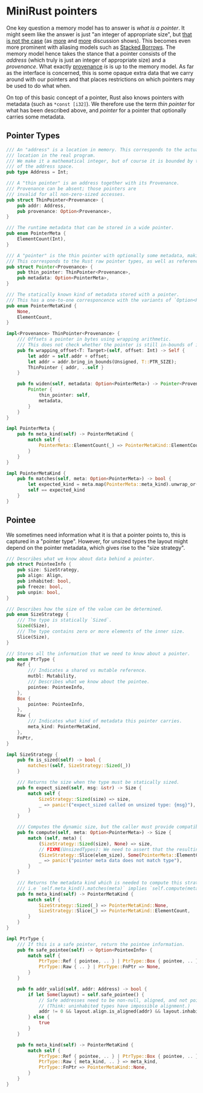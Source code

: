 # MiniRust pointers

One key question a memory model has to answer is *what is a pointer*.
It might seem like the answer is just "an integer of appropriate size", but [that is not the case][pointers-complicated] (as [more][pointers-complicated-2] and [more][pointers-complicated-3] discussion shows).
This becomes even more prominent with aliasing models such as [Stacked Borrows].
The memory model hence takes the stance that a pointer consists of the *address* (which truly is just an integer of appropriate size) and a *provenance*.
What exactly [provenance] *is* is up to the memory model.
As far as the interface is concerned, this is some opaque extra data that we carry around with our pointers and that places restrictions on which pointers may be used to do what when.

On top of this basic concept of a pointer, Rust also knows pointers with metadata (such as `*const [i32]`).
We therefore use the term *thin pointer* for what has been described above, and *pointer* for a pointer that optionally carries some metadata.

[pointers-complicated]: https://www.ralfj.de/blog/2018/07/24/pointers-and-bytes.html
[pointers-complicated-2]: https://www.ralfj.de/blog/2020/12/14/provenance.html
[pointers-complicated-3]: https://www.ralfj.de/blog/2022/04/11/provenance-exposed.html
[provenance]: https://github.com/rust-lang/unsafe-code-guidelines/blob/master/reference/src/glossary.md#pointer-provenance
[Stacked Borrows]: https://github.com/rust-lang/unsafe-code-guidelines/blob/master/wip/stacked-borrows.md

## Pointer Types

```rust
/// An "address" is a location in memory. This corresponds to the actual
/// location in the real program.
/// We make it a mathematical integer, but of course it is bounded by the size
/// of the address space.
pub type Address = Int;

/// A "thin pointer" is an address together with its Provenance.
/// Provenance can be absent; those pointers are
/// invalid for all non-zero-sized accesses.
pub struct ThinPointer<Provenance> {
    pub addr: Address,
    pub provenance: Option<Provenance>,
}

/// The runtime metadata that can be stored in a wide pointer.
pub enum PointerMeta {
    ElementCount(Int),
}

/// A "pointer" is the thin pointer with optionally some metadata, making it a wide pointer.
/// This corresponds to the Rust raw pointer types, as well as references and boxes.
pub struct Pointer<Provenance> {
    pub thin_pointer: ThinPointer<Provenance>,
    pub metadata: Option<PointerMeta>,
}

/// The statically known kind of metadata stored with a pointer.
/// This has a one-to-one corresponcence with the variants of `Option<PointerMeta>`
pub enum PointerMetaKind {
    None,
    ElementCount,
}

impl<Provenance> ThinPointer<Provenance> {
    /// Offsets a pointer in bytes using wrapping arithmetic.
    /// This does not check whether the pointer is still in-bounds of its allocation.
    pub fn wrapping_offset<T: Target>(self, offset: Int) -> Self {
        let addr = self.addr + offset;
        let addr = addr.bring_in_bounds(Unsigned, T::PTR_SIZE);
        ThinPointer { addr, ..self }
    }

    pub fn widen(self, metadata: Option<PointerMeta>) -> Pointer<Provenance> {
        Pointer {
            thin_pointer: self,
            metadata,
        }
    }
}

impl PointerMeta {
    pub fn meta_kind(self) -> PointerMetaKind {
        match self {
            PointerMeta::ElementCount(_) => PointerMetaKind::ElementCount,
        }
    }
}

impl PointerMetaKind {
    pub fn matches(self, meta: Option<PointerMeta>) -> bool {
        let expected_kind = meta.map(PointerMeta::meta_kind).unwrap_or(PointerMetaKind::None);
        self == expected_kind
    }
}
```

## Pointee

We sometimes need information what it is that a pointer points to, this is captured in a "pointer type".
However, for unsized types the layout might depend on the pointer metadata, which gives rise to the "size strategy".

```rust
/// Describes what we know about data behind a pointer.
pub struct PointeeInfo {
    pub size: SizeStrategy,
    pub align: Align,
    pub inhabited: bool,
    pub freeze: bool,
    pub unpin: bool,
}

/// Describes how the size of the value can be determined.
pub enum SizeStrategy {
    /// The type is statically `Sized`.
    Sized(Size),
    /// The type contains zero or more elements of the inner size.
    Slice(Size),
}

/// Stores all the information that we need to know about a pointer.
pub enum PtrType {
    Ref {
        /// Indicates a shared vs mutable reference.
        mutbl: Mutability,
        /// Describes what we know about the pointee.
        pointee: PointeeInfo,
    },
    Box {
        pointee: PointeeInfo,
    },
    Raw {
        /// Indicates what kind of metadata this pointer carries.
        meta_kind: PointerMetaKind,
    },
    FnPtr,
}
```


```rust
impl SizeStrategy {
    pub fn is_sized(self) -> bool {
        matches!(self, SizeStrategy::Sized(_))
    }

    /// Returns the size when the type must be statically sized.
    pub fn expect_sized(self, msg: &str) -> Size {
        match self {
            SizeStrategy::Sized(size) => size,
            _ => panic!("expect_sized called on unsized type: {msg}"),
        }
    }

    /// Computes the dynamic size, but the caller must provide compatible metadata.
    pub fn compute(self, meta: Option<PointerMeta>) -> Size {
        match (self, meta) {
            (SizeStrategy::Sized(size), None) => size,
            // FIXME(UnsizedTypes): We need to assert that the resulting size isn't too big.
            (SizeStrategy::Slice(elem_size), Some(PointerMeta::ElementCount(count))) => count * elem_size,
            _ => panic!("pointer meta data does not match type"),
        }
    }

    /// Returns the metadata kind which is needed to compute this strategy,
    /// i.e `self.meta_kind().matches(meta)` implies `self.compute(meta)` is well-defined.
    pub fn meta_kind(self) -> PointerMetaKind {
        match self {
            SizeStrategy::Sized(_) => PointerMetaKind::None,
            SizeStrategy::Slice(_) => PointerMetaKind::ElementCount,
        }
    }
}

impl PtrType {
    /// If this is a safe pointer, return the pointee information.
    pub fn safe_pointee(self) -> Option<PointeeInfo> {
        match self {
            PtrType::Ref { pointee, .. } | PtrType::Box { pointee, .. } => Some(pointee),
            PtrType::Raw { .. } | PtrType::FnPtr => None,
        }
    }

    pub fn addr_valid(self, addr: Address) -> bool {
        if let Some(layout) = self.safe_pointee() {
            // Safe addresses need to be non-null, aligned, and not point to an uninhabited type.
            // (Think: uninhabited types have impossible alignment.)
            addr != 0 && layout.align.is_aligned(addr) && layout.inhabited
        } else {
            true
        }
    }

    pub fn meta_kind(self) -> PointerMetaKind {
        match self {
            PtrType::Ref { pointee, .. } | PtrType::Box { pointee, .. } => pointee.size.meta_kind(),
            PtrType::Raw { meta_kind, .. } => meta_kind,
            PtrType::FnPtr => PointerMetaKind::None,
        }
    }
}
```
